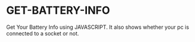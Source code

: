 # GET-BATTERY-INFO
Get Your Battery Info using JAVASCRIPT. It also shows whether your pc is connected to a socket or not.
